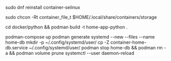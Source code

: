 sudo dnf reinstall container-selinux

sudo chcon -Rt container_file_t $HOME/.local/share/containers/storage

cd docker/python && podman build -t home-app-python .

podman-compose up
podman generate systemd --new --files --name home-db
mkdir -p ~/.config/systemd/user/
cp -Z container-home-db.service ~/.config/systemd/user/
podman stop home-db && podman rm -a && podman volume prune
systemctl --user daemon-reload